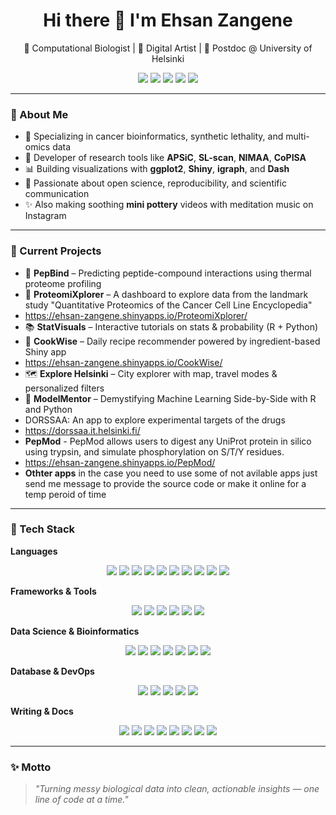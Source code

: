 <h1 align="center">Hi there 👋 I'm Ehsan Zangene</h1>

<p align="center">
  🧬 Computational Biologist | 🎨 Digital Artist | 🔬 Postdoc @ University of Helsinki  
</p>

<p align="center">
  <a href="mailto:zangeneh.ehsan@gmail.com"><img src="https://img.shields.io/badge/email-%23D14836.svg?&style=flat-square&logo=gmail&logoColor=white"/></a>
  <a href="https://orcid.org/0000-0002-8913-8289"><img src="https://img.shields.io/badge/ORCID-0000--0002--8913--8289-green?logo=orcid&style=flat-square"/></a>
  <a href="https://scholar.google.ch/citations?user=Lw8WEiYAAAAJ&hl=en"><img src="https://img.shields.io/badge/Google%20Scholar-100000?style=flat-square&logo=Google%20Scholar&logoColor=white"/></a>
  <a href="https://www.linkedin.com/in/ehsan-zangene-42003777"><img src="https://img.shields.io/badge/LinkedIn-blue?logo=linkedin&logoColor=white&style=flat-square"/></a>
  <a href="https://esnzgn.github.io/esnzgn"><img src="https://img.shields.io/badge/Portfolio-Website-informational?style=flat-square&logo=github"/></a>
</p>

---

### 🧠 About Me

- 🎯 Specializing in cancer bioinformatics, synthetic lethality, and multi-omics data
- 🧰 Developer of research tools like **APSiC**, **SL-scan**, **NIMAA**, **CoPISA**
- 📊 Building visualizations with **ggplot2**, **Shiny**, **igraph**, and **Dash**
- 🌿 Passionate about open science, reproducibility, and scientific communication
- ✨ Also making soothing **mini pottery** videos with meditation music on Instagram

---

### 🔭 Current Projects

- 🧪 **PepBind** – Predicting peptide-compound interactions using thermal proteome profiling
- 🧪 **ProteomiXplorer** – A dashboard to explore data from the landmark study "Quantitative Proteomics of the Cancer Cell Line Encyclopedia"
- https://ehsan-zangene.shinyapps.io/ProteomiXplorer/
- 📚 **StatVisuals** – Interactive tutorials on stats & probability (R + Python)
- 🍳 **CookWise** – Daily recipe recommender powered by ingredient-based Shiny app
- https://ehsan-zangene.shinyapps.io/CookWise/
- 🗺️ **Explore Helsinki** – City explorer with map, travel modes & personalized filters
- 🤖 **ModelMentor** – Demystifying Machine Learning Side-by-Side with R and Python
- DORSSAA: An app to explore experimental targets of the drugs
- https://dorssaa.it.helsinki.fi/
- **PepMod** - PepMod allows users to digest any UniProt protein in silico using trypsin, and simulate phosphorylation on S/T/Y residues.
- https://ehsan-zangene.shinyapps.io/PepMod/
- **Othter apps** in the case you need to use some of not avilable apps just send me message to provide the source code or make it online for a temp peroid of time

---

### 🧰 Tech Stack

**Languages**  
<p align="center">
  <img src="https://img.shields.io/badge/-R-276DC3?style=flat-square&logo=r"/>
  <img src="https://img.shields.io/badge/-Python-3776AB?style=flat-square&logo=python"/>
  <img src="https://img.shields.io/badge/-Bash-4EAA25?style=flat-square&logo=gnu-bash"/>
  <img src="https://img.shields.io/badge/-JavaScript-F7DF1E?style=flat-square&logo=javascript&logoColor=black"/>
  <img src="https://img.shields.io/badge/-HTML5-E34F26?style=flat-square&logo=html5&logoColor=white"/>
  <img src="https://img.shields.io/badge/-CSS3-1572B6?style=flat-square&logo=css3"/>
  <img src="https://img.shields.io/badge/-C++-00599C?style=flat-square&logo=c%2B%2B"/>
<img src="https://img.shields.io/badge/-C%23-239120?style=flat-square&logo=c-sharp"/>
<img src="https://img.shields.io/badge/-Julia-9558B2?style=flat-square&logo=julia"/>
<img src="https://img.shields.io/badge/-MATLAB-0076A8?style=flat-square&logo=mathworks"/>

</p>

**Frameworks & Tools** 
<p align="center">
  <img src="https://img.shields.io/badge/-Shiny-FF7043?style=flat-square&logo=rstudio"/>
  <img src="https://img.shields.io/badge/-Dash-003366?style=flat-square&logo=plotly"/>
  <img src="https://img.shields.io/badge/-ggplot2-BC5664?style=flat-square&logo=ggplot2"/>
  <img src="https://img.shields.io/badge/-Plotly-3F4F75?style=flat-square&logo=plotly"/>
  <img src="https://img.shields.io/badge/-D3.js-F9A03C?style=flat-square&logo=d3.js"/>
  <img src="https://img.shields.io/badge/-Graphviz-E94E31?style=flat-square&logo=graphviz"/>
</p>

**Data Science & Bioinformatics**  
<p align="center">
  <img src="https://img.shields.io/badge/-Bioconductor-478FCC?style=flat-square&logo=bioconductor"/>
  <img src="https://img.shields.io/badge/-Seurat-3082C5?style=flat-square"/>
  <img src="https://img.shields.io/badge/-Scanpy-00B5AD?style=flat-square"/>
  <img src="https://img.shields.io/badge/-pandas-150458?style=flat-square&logo=pandas"/>
  <img src="https://img.shields.io/badge/-NumPy-013243?style=flat-square&logo=numpy"/>
  <img src="https://img.shields.io/badge/-SciPy-8CAAE6?style=flat-square&logo=scipy"/>
  <img src="https://img.shields.io/badge/-Scikit--Learn-F7931E?style=flat-square&logo=scikit-learn"/>
</p>

  **Database & DevOps**  
<p align="center">
  <img src="https://img.shields.io/badge/-SQLite-003B57?style=flat-square&logo=sqlite"/>
  <img src="https://img.shields.io/badge/-PostgreSQL-336791?style=flat-square&logo=postgresql"/>
  <img src="https://img.shields.io/badge/-CI/CD-2088FF?style=flat-square&logo=githubactions"/>
  <img src="https://img.shields.io/badge/-Docker-2496ED?style=flat-square&logo=docker"/>
  <img src="https://img.shields.io/badge/-Linux-FCC624?style=flat-square&logo=linux&logoColor=black"/>
</p>

  **Writing & Docs**  
<p align="center">
  <img src="https://img.shields.io/badge/-RMarkdown-2C5282?style=flat-square&logo=rstudio"/>
  <img src="https://img.shields.io/badge/-Jupyter-F37626?style=flat-square&logo=jupyter"/>
  <img src="https://img.shields.io/badge/-Quarto-5624E9?style=flat-square"/>
  <img src="https://img.shields.io/badge/-Markdown-000000?style=flat-square&logo=markdown"/>
  <img src="https://img.shields.io/badge/-Git-F05032?style=flat-square&logo=git"/>
  <img src="https://img.shields.io/badge/-GitHub-181717?style=flat-square&logo=github"/>
  <img src="https://img.shields.io/badge/-GitLab-FC6D26?style=flat-square&logo=gitlab"/>
  <img src="https://img.shields.io/badge/-VS%20Code-007ACC?style=flat-square&logo=visual-studio-code"/>
</p>

---

### ✨ Motto

> _"Turning messy biological data into clean, actionable insights — one line of code at a time."_
